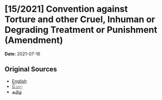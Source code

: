 # [15/2021] Convention against Torture and other Cruel, Inhuman or Degrading Treatment or Punishment (Amendment)

**Date:** 2021-07-16

## Original Sources

- [English](https://documents.gov.lk/view/acts/2021/7/15-2021_E.pdf)
- [සිංහල](https://documents.gov.lk/view/acts/2021/7/15-2021_S.pdf)
- [தமிழ்](https://documents.gov.lk/view/acts/2021/7/15-2021_T.pdf)
